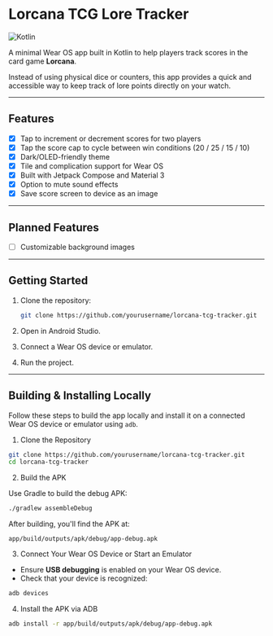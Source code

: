 # Lorcana TCG Lore Tracker

![Kotlin](https://img.shields.io/badge/kotlin-%237F52FF.svg?style=for-the-badge&logo=kotlin&logoColor=white)

A minimal Wear OS app built in Kotlin to help players track scores in the card game **Lorcana**.

Instead of using physical dice or counters, this app provides a quick and accessible way to keep
track of lore points directly on your watch.

---

## Features

- [x] Tap to increment or decrement scores for two players
- [x] Tap the score cap to cycle between win conditions (20 / 25 / 15 / 10)
- [x] Dark/OLED-friendly theme
- [x] Tile and complication support for Wear OS
- [x] Built with Jetpack Compose and Material 3
- [x] Option to mute sound effects
- [x] Save score screen to device as an image

---

## Planned Features

- [ ] Customizable background images

---

## Getting Started

1. Clone the repository:
   ```bash
   git clone https://github.com/yourusername/lorcana-tcg-tracker.git
   ```

2. Open in Android Studio.

3. Connect a Wear OS device or emulator.

4. Run the project.

---

## Building & Installing Locally

Follow these steps to build the app locally and install it on a connected Wear OS device or emulator using `adb`.

1. Clone the Repository

```bash
git clone https://github.com/yourusername/lorcana-tcg-tracker.git
cd lorcana-tcg-tracker
```

2. Build the APK

Use Gradle to build the debug APK:

```bash
./gradlew assembleDebug
```

After building, you'll find the APK at:

```
app/build/outputs/apk/debug/app-debug.apk
```

3. Connect Your Wear OS Device or Start an Emulator

- Ensure **USB debugging** is enabled on your Wear OS device.
- Check that your device is recognized:

```bash
adb devices
```

4. Install the APK via ADB

```bash
adb install -r app/build/outputs/apk/debug/app-debug.apk
```
